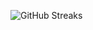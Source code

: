 ![GitHub Streaks](https://github-streaks-mqc9.onrender.com/streak/happilli/image?theme=midnight&cache_bust=1743664570&lang=ja)
